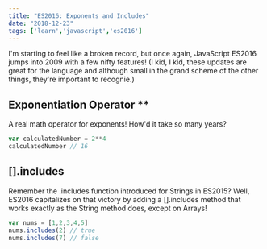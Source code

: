 ```yaml
---
title: "ES2016: Exponents and Includes"
date: "2018-12-23"
tags: ['learn','javascript','es2016']
---
```


I'm starting to feel like a broken record, but once again, JavaScript ES2016 jumps into 2009 with a few nifty features!  (I kid, I kid, these updates are great for the language and although small in the grand scheme of the other things, they're important to recognie.)

## Exponentiation Operator **
A real math operator for exponents!  How'd it take so many years?
```javascript
var calculatedNumber = 2**4
calculatedNumber // 16
```

## [].includes
Remember the .includes function introduced for Strings in ES2015?  Well, ES2016 capitalizes on that victory by adding a [].includes method that works exactly as the String method does, except on Arrays!
```javascript
var nums = [1,2,3,4,5]
nums.includes(2) // true
nums.includes(7) // false
```